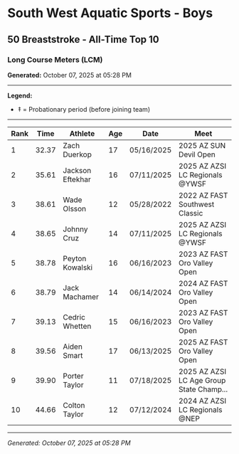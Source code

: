 # South West Aquatic Sports - Boys
## 50 Breaststroke - All-Time Top 10
### Long Course Meters (LCM)

**Generated:** October 07, 2025 at 05:28 PM

---

**Legend:**
- ‡ = Probationary period (before joining team)

---

| Rank | Time | Athlete | Age | Date | Meet |
|------|------|---------|-----|------|------|
| 1 | 32.37 | Zach Duerkop | 17 | 05/16/2025 | 2025 AZ SUN Devil Open |
| 2 | 35.61 | Jackson Eftekhar | 16 | 07/11/2025 | 2025 AZ AZSI LC Regionals @YWSF |
| 3 | 38.61 | Wade Olsson | 12 | 05/28/2022 | 2022 AZ FAST Southwest Classic |
| 4 | 38.65 | Johnny Cruz | 14 | 07/11/2025 | 2025 AZ AZSI LC Regionals @YWSF |
| 5 | 38.78 | Peyton Kowalski | 16 | 06/16/2023 | 2023 AZ FAST Oro Valley Open |
| 6 | 38.79 | Jack Machamer | 14 | 06/14/2024 | 2024 AZ FAST Oro Valley Open |
| 7 | 39.13 | Cedric Whetten | 15 | 06/16/2023 | 2023 AZ FAST Oro Valley Open |
| 8 | 39.56 | Aiden Smart | 17 | 06/13/2025 | 2025 AZ FAST Oro Valley Open |
| 9 | 39.90 | Porter Taylor | 11 | 07/18/2025 | 2025 AZ AZSI LC Age Group State Champ... |
| 10 | 44.66 | Colton Taylor | 12 | 07/12/2024 | 2024 AZ AZSI LC Regionals @NEP |

---

*Generated: October 07, 2025 at 05:28 PM*
